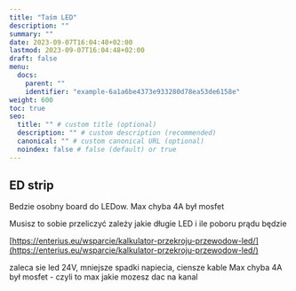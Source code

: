 ```yaml
---
title: "Taśm LED"
description: ""
summary: ""
date: 2023-09-07T16:04:48+02:00
lastmod: 2023-09-07T16:04:48+02:00
draft: false
menu:
  docs:
    parent: ""
    identifier: "example-6a1a6be4373e933280d78ea53de6158e"
weight: 600
toc: true
seo:
  title: "" # custom title (optional)
  description: "" # custom description (recommended)
  canonical: "" # custom canonical URL (optional)
  noindex: false # false (default) or true
---
```


## ED strip

Bedzie osobny board do LEDow.
Max chyba 4A był mosfet


Musisz to sobie przeliczyć zależy jakie długie LED i ile poboru prądu będzie

[https://enterius.eu/wsparcie/kalkulator-przekroju-przewodow-led/](https://enterius.eu/wsparcie/kalkulator-przekroju-przewodow-led/)

zaleca sie led 24V, mniejsze spadki napiecia, ciensze kable
Max chyba 4A był mosfet - czyli to max jakie mozesz dac na kanal
